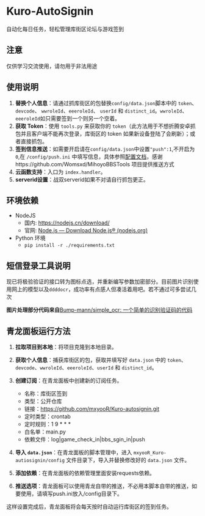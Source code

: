 # Kuro-AutoSignin

自动化每日任务，轻松管理库街区论坛与游戏签到 

## 注意

仅供学习交流使用，请勿用于非法用途

## 使用说明

1. **替换个人信息**：请通过抓库街区的包替换`config/data.json`脚本中的 `token`、`devcode`、 `wwroleId`、`eeeroleId`、 `userId` 和 `distinct_id`。`wwroleId`、`eeeroleId`如只需要签到一个则另一个空着。
2. **获取 Token**：使用 `tools.py` 来获取你的 `token`（此方法用于不想折腾安卓抓包并且客户端不能再次登录，库街区的 token 如果新设备登陆了会刷新）；或者直接抓包。
3. **签到信息推送**：如需要开启请在`config/data.json`中设置`"push":1`,不开启为`0`,在 `/config/push.ini` 中填写信息，具体参照[配置文档](/config/README.md)，感谢https://github.com/Womsxd/MihoyoBBSTools 项目提供推送方式
4. **云函数支持**：入口为 `index.handler`。
5. **serverid设置**：战双serverid如果不对请自行抓包更正。

## 环境依赖

- NodeJS
  - 国内: <https://nodejs.cn/download/>
  - 官网: [Node.js — Download Node.js® (nodejs.org)](https://nodejs.org/en/download/package-manager)
- Python 环境
  - `pip install -r ./requirements.txt`

## 短信登录工具说明

现已将极验验证的接口转为图标点选，并重新编写参数加密部分。目前图片识别使用网上的模型以及`ddddocr`，成功率有点感人但凑活着用吧。若不通过可多尝试几次

**图片处理部分代码来自**[Bump-mann/simple_ocr: 一个简单的识别验证码的代码](https://github.com/Bump-mann/simple_ocr)

## 青龙面板运行方法

1. **拉取项目到本地**：将项目克隆到本地目录。
2. **获取个人信息**：捕获库街区的包，获取并填写好 `data.json` 中的 `token`、`devcode`、`wwroleId`、`eeeroleId`、`userId` 和 `distinct_id`。
3. **创建订阅**：在青龙面板中创建新的订阅任务。
   - 名称：库街区签到
   - 类型：公开仓库
   - 链接：<https://github.com/mxyooR/Kuro-autosignin.git>
   - 定时类型：crontab
   - 定时规则：1 9 * * *
   - 白名单：main.py
   - 依赖文件：log|game_check_in|bbs_sgin_in|push

4. **导入 `data.json`**：在青龙面板的脚本管理中，进入 `mxyooR_Kuro-autiosignin/config` 文件目录下，导入并替换修改好的 `data.json` 文件。
5. **添加依赖**：在青龙面板的依赖管理里面安装requests依赖。
6. **推送选项**：青龙面板可以使用青龙自带的推送，不必用本脚本自带的推送，如要使用，请填写push.ini放入/config目录下。

这样设置完成后，青龙面板将会每天按时自动运行库街区的签到任务。
